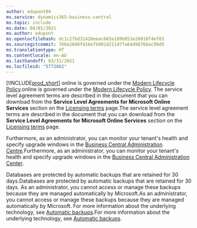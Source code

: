 ```yaml
---
author: edupont04
ms.service: dynamics365-business-central
ms.topic: include
ms.date: 04/01/2021
ms.author: edupont
ms.openlocfilehash: dc1c27bd31420eeac603a189b053e26010f4ef83
ms.sourcegitcommit: 766e2840fd16efb901d211d7fa64d96766ac99d9
ms.translationtype: HT
ms.contentlocale: en-AU
ms.lasthandoff: 03/31/2021
ms.locfileid: "5772862"
---
```

[!INCLUDE[prod_short](prod_short.md)] <span data-ttu-id="f0d4b-101">online is governed under the [Modern Lifecycle Policy](https://support.microsoft.com/help/30881/modern-lifecycle-policy).</span><span class="sxs-lookup"><span data-stu-id="f0d4b-101">online is governed under the [Modern Lifecycle Policy](https://support.microsoft.com/help/30881/modern-lifecycle-policy).</span></span> <span data-ttu-id="f0d4b-102">The service level agreement terms are described in the document that you can download from the **Service Level Agreements for Microsoft Online Services** section on the [Licensing terms](https://www.microsoft.com/licensing/product-licensing/products) page.</span><span class="sxs-lookup"><span data-stu-id="f0d4b-102">The service level agreement terms are described in the document that you can download from the **Service Level Agreements for Microsoft Online Services** section on the [Licensing terms](https://www.microsoft.com/licensing/product-licensing/products) page.</span></span>  

<span data-ttu-id="f0d4b-103">Furthermore, as an administrator, you can monitor your tenant's health and specify upgrade windows in the [Business Central Administration Centre](/dynamics365/business-central/dev-itpro/administration/tenant-admin-center).</span><span class="sxs-lookup"><span data-stu-id="f0d4b-103">Furthermore, as an administrator, you can monitor your tenant's health and specify upgrade windows in the [Business Central Administration Center](/dynamics365/business-central/dev-itpro/administration/tenant-admin-center).</span></span>  

<span data-ttu-id="f0d4b-104">Databases are protected by automatic backups that are retained for 30 days.</span><span class="sxs-lookup"><span data-stu-id="f0d4b-104">Databases are protected by automatic backups that are retained for 30 days.</span></span> <span data-ttu-id="f0d4b-105">As an administrator, you cannot access or manage these backups because they are managed automatically by Microsoft.</span><span class="sxs-lookup"><span data-stu-id="f0d4b-105">As an administrator, you cannot access or manage these backups because they are managed automatically by Microsoft.</span></span> <span data-ttu-id="f0d4b-106">For more information about the underlying technology, see [Automatic backups](/azure/sql-database/sql-database-automated-backups).</span><span class="sxs-lookup"><span data-stu-id="f0d4b-106">For more information about the underlying technology, see [Automatic backups](/azure/sql-database/sql-database-automated-backups).</span></span>  
